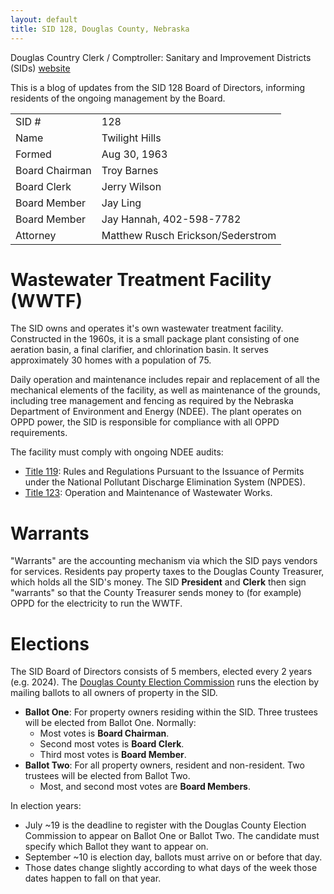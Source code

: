 ```yaml
---
layout: default
title: SID 128, Douglas County, Nebraska
---
```

Douglas Country Clerk / Comptroller: Sanitary and Improvement Districts (SIDs)
[website](https://www.douglascountyclerk.org/sidinfo)

This is a blog of updates from the SID 128 Board of Directors, informing residents
of the ongoing management by the Board.

|||
|---|---|
|SID #|128|
|Name|Twilight Hills|
|Formed|Aug 30, 1963|
|Board Chairman|Troy Barnes|
|Board Clerk|Jerry Wilson|
|Board Member|Jay Ling|
|Board Member|Jay Hannah, 402-598-7782|
|Attorney|Matthew Rusch Erickson/Sederstrom|

# Wastewater Treatment Facility (WWTF)

The SID owns and operates it's own wastewater treatment facility.
Constructed in the 1960s, it is a small package plant consisting of one aeration basin,
a final clarifier, and chlorination basin.
It serves approximately 30 homes with a population of 75.

Daily operation and maintenance includes repair and replacement of all the mechanical elements
of the facility, as well as maintenance of the grounds, including tree management and fencing as required by
the Nebraska Department of Environment and Energy (NDEE).
The plant operates on OPPD power, the SID is responsible for compliance with all OPPD requirements.

The facility must comply with ongoing NDEE audits:
* [Title 119](http://dee.ne.gov/RuleAndR.nsf/Title_119.xsp):
Rules and Regulations Pursuant to the Issuance of Permits under the
National Pollutant Discharge Elimination System (NPDES).
* [Title 123](http://dee.ne.gov/RuleAndR.nsf/Title_123.xsp):
Operation and Maintenance of Wastewater Works.

# Warrants

"Warrants" are the accounting mechanism via which the SID pays vendors for services.
Residents pay property taxes to the Douglas County Treasurer, which holds all the SID's money.
The SID **President** and **Clerk** then sign "warrants" so that the County Treasurer sends
money to (for example) OPPD for the electricity to run the WWTF.

# Elections

The SID Board of Directors consists of 5 members, elected every 2 years (e.g. 2024).
The [Douglas County Election Commission](https://www.votedouglascounty.com/sid.aspx)
runs the election by mailing ballots to all owners of property in the SID.
 
* **Ballot One**: For property owners residing within the SID. Three trustees will be elected from Ballot One. Normally:
  * Most votes is **Board Chairman**.
  * Second most votes is **Board Clerk**.
  * Third most votes is **Board Member**.
* **Ballot Two**: For all property owners, resident and non-resident. Two trustees will be elected from Ballot Two.
  * Most, and second most votes are **Board Members**.

In election years:
* July ~19 is the deadline to register with the Douglas County Election Commission to appear on
Ballot One or Ballot Two. The candidate must specify which Ballot they want to appear on.
* September ~10 is election day, ballots must arrive on or before that day.
* Those dates change slightly according to what days of the week those dates
happen to fall on that year.
